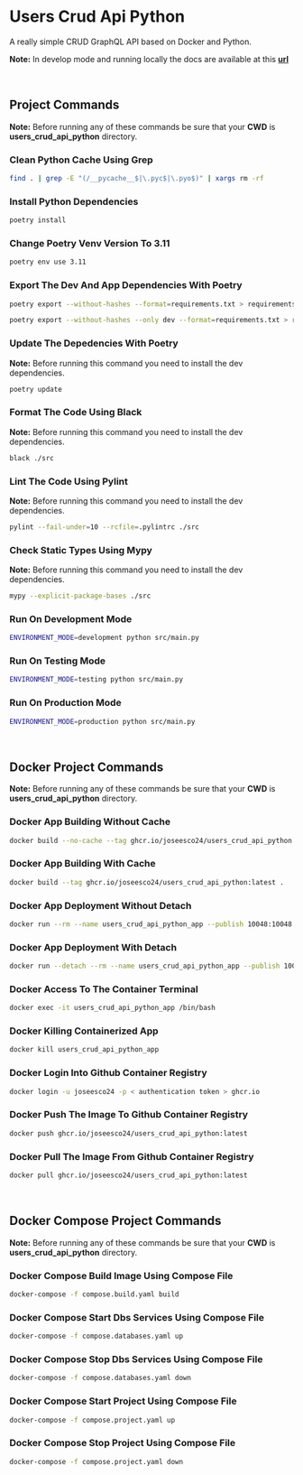 # Users Crud Api Python

A really simple CRUD GraphQL API based on Docker and Python.

**Note:** In develop mode and running locally the docs are available at this [**url**](http://localhost:10048/graphql)

<br/>

## Project Commands

**Note:** Before running any of these commands be sure that your **CWD** is **users_crud_api_python** directory.

### Clean Python Cache Using Grep

```bash
find . | grep -E "(/__pycache__$|\.pyc$|\.pyo$)" | xargs rm -rf
```

### Install Python Dependencies

```bash
poetry install
```

### Change Poetry Venv Version To 3.11

```bash
poetry env use 3.11
```

### Export The Dev And App Dependencies With Poetry

```bash
poetry export --without-hashes --format=requirements.txt > requirements.app.txt
```

```bash
poetry export --without-hashes --only dev --format=requirements.txt > requirements.dev.txt
```

### Update The Depedencies With Poetry

**Note:** Before running this command you need to install the dev dependencies.

```bash
poetry update
```

### Format The Code Using Black

**Note:** Before running this command you need to install the dev dependencies.

```bash
black ./src
```

### Lint The Code Using Pylint

**Note:** Before running this command you need to install the dev dependencies.

```bash
pylint --fail-under=10 --rcfile=.pylintrc ./src
```

### Check Static Types Using Mypy

**Note:** Before running this command you need to install the dev dependencies.

```bash
mypy --explicit-package-bases ./src
```

### Run On Development Mode

```bash
ENVIRONMENT_MODE=development python src/main.py
```

### Run On Testing Mode

```bash
ENVIRONMENT_MODE=testing python src/main.py
```

### Run On Production Mode

```bash
ENVIRONMENT_MODE=production python src/main.py
```

<br/>

## Docker Project Commands

**Note:** Before running any of these commands be sure that your **CWD** is **users_crud_api_python** directory.

### Docker App Building Without Cache

```bash
docker build --no-cache --tag ghcr.io/joseesco24/users_crud_api_python:latest .
```

### Docker App Building With Cache

```bash
docker build --tag ghcr.io/joseesco24/users_crud_api_python:latest .
```

### Docker App Deployment Without Detach

```bash
docker run --rm --name users_crud_api_python_app --publish 10048:10048 --env-file ./.env --env ENVIRONMENT_MODE=production ghcr.io/joseesco24/users_crud_api_python:latest
```

### Docker App Deployment With Detach

```bash
docker run --detach --rm --name users_crud_api_python_app --publish 10048:10048 --env-file ./.env --env ENVIRONMENT_MODE=production ghcr.io/joseesco24/users_crud_api_python:latest
```

### Docker Access To The Container Terminal

```bash
docker exec -it users_crud_api_python_app /bin/bash
```

### Docker Killing Containerized App

```bash
docker kill users_crud_api_python_app
```

### Docker Login Into Github Container Registry

```bash
docker login -u joseesco24 -p < authentication token > ghcr.io
```

### Docker Push The Image To Github Container Registry

```bash
docker push ghcr.io/joseesco24/users_crud_api_python:latest
```

### Docker Pull The Image From Github Container Registry

```bash
docker pull ghcr.io/joseesco24/users_crud_api_python:latest
```

<br/>

## Docker Compose Project Commands

**Note:** Before running any of these commands be sure that your **CWD** is **users_crud_api_python** directory.

### Docker Compose Build Image Using Compose File

```bash
docker-compose -f compose.build.yaml build
```

### Docker Compose Start Dbs Services Using Compose File

```bash
docker-compose -f compose.databases.yaml up
```

### Docker Compose Stop Dbs Services Using Compose File

```bash
docker-compose -f compose.databases.yaml down
```

### Docker Compose Start Project Using Compose File

```bash
docker-compose -f compose.project.yaml up
```

### Docker Compose Stop Project Using Compose File

```bash
docker-compose -f compose.project.yaml down
```

<br/>
